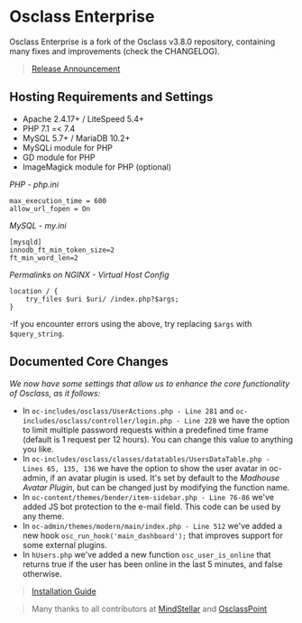 # Osclass Enterprise
Osclass Enterprise is a fork of the Osclass v3.8.0 repository, containing many fixes and improvements (check the CHANGELOG).

> [Release Announcement](https://www.valueweb.gr/forums/osclass-enterprise-release/release-osclass-enterprise/)

## Hosting Requirements and Settings
- Apache 2.4.17+ / LiteSpeed 5.4+
- PHP 7.1 =< 7.4
- MySQL 5.7+ / MariaDB 10.2+
- MySQLi module for PHP
- GD module for PHP
- ImageMagick module for PHP (optional)

*PHP - php.ini*

```
max_execution_time = 600
allow_url_fopen = On
```

*MySQL - my.ini*

```
[mysqld]
innodb_ft_min_token_size=2
ft_min_word_len=2
```

*Permalinks on NGINX - Virtual Host Config*

```
location / {
    try_files $uri $uri/ /index.php?$args;
}
```
-If you encounter errors using the above, try replacing `$args` with `$query_string`.

## Documented Core Changes

*We now have some settings that allow us to enhance the core functionality of Osclass, as it follows:*
- In `oc-includes/osclass/UserActions.php - Line 281` and `oc-includes/osclass/controller/login.php - Line 228` we have the option to limit multiple password requests within a predefined time frame (default is 1 request per 12 hours). You can change this value to anything you like.
- In `oc-includes/osclass/classes/datatables/UsersDataTable.php - Lines 65, 135, 136` we have the option to show the user avatar in oc-admin, if an avatar plugin is used. It's set by default to the *Madhouse Avatar Plugin*, but can be changed just by modifying the function name.
- In `oc-content/themes/bender/item-sidebar.php - Line 76-86` we've added JS bot protection to the e-mail field. This code can be used by any theme.
- In `oc-admin/themes/modern/main/index.php - Line 512` we've added a new hook `osc_run_hook('main_dashboard');` that improves support for some external plugins.
- In `hUsers.php` we've added a new function `osc_user_is_online` that returns true if the user has been online in the last 5 minutes, and false otherwise.

> [Installation Guide](https://www.youtube.com/watch?v=bOr7U81Y-IM)

> Many thanks to all contributors at [MindStellar](https://www.mindstellar.com/) and [OsclassPoint](https://osclass-classifieds.com/)
